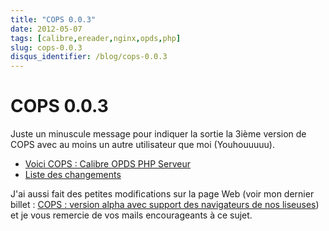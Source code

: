 ```yaml
---
title: "COPS 0.0.3"
date: 2012-05-07
tags: [calibre,ereader,nginx,opds,php]
slug: cops-0.0.3
disqus_identifier: /blog/cops-0.0.3
---
```

# COPS 0.0.3

Juste un minuscule message pour indiquer la sortie la 3ième version de COPS avec au moins un autre utilisateur que moi (Youhouuuuu).

* [Voici COPS : Calibre OPDS PHP Serveur](/fr/projects/calibre-opds-php-server)
* [Liste des changements](https://github.com/seblucas/cops/blob/master/CHANGELOG)

J'ai aussi fait des petites modifications sur la page Web (voir mon dernier billet : [COPS : version alpha avec support des navigateurs de nos liseuses](/blog/cops-eink-1)) et je vous remercie de vos mails encourageants à ce sujet.


